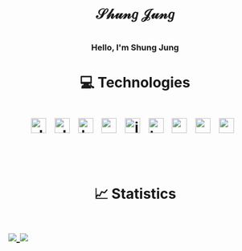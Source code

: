 <h1 align="center"> 𝒮𝒽𝓊𝓃𝑔 𝒥𝓊𝓃𝑔 <h1/>
<h3 align="center"> Hello, I'm Shung Jung<h3/>

<h1 align="center"> 💻 Technologies  <h1/>
<p align="center"> 
    <img align="center" alt="Java" width="30px" style="padding-right:10px;" src="https://cdn.jsdelivr.net/gh/devicons/devicon/icons/git/git-original.svg" />
    <img align="center" alt="Java" width="30px" style="padding-right:10px;" src="https://cdn.jsdelivr.net/gh/devicons/devicon/icons/linux/linux-original.svg" />
    <img align="center" alt="html" width="30px" style="padding-right:10px;" src="https://cdn.jsdelivr.net/gh/devicons/devicon/icons/html5/html5-plain.svg" />
    <img align="center" alt="css" width="30px" style="padding-right:10px;" src="https://cdn.jsdelivr.net/gh/devicons/devicon/icons/css3/css3-plain.svg" />
    <img align="center" alt="js" width="30px" style="padding-right:10px;" src="https://cdn.jsdelivr.net/gh/devicons/devicon/icons/javascript/javascript-plain.svg" />
    <img align="center" alt="ts" width="30px" style="padding-right:10px;" src="https://cdn.jsdelivr.net/gh/devicons/devicon/icons/typescript/typescript-plain.svg" />
    <img align="center" alt="nodejs" width="30px" style="padding-right:10px;" src="https://cdn.jsdelivr.net/gh/devicons/devicon/icons/nodejs/nodejs-original.svg" />
    <img align="center" alt="reactjs" width="30px" style="padding-right:10px;" src="https://cdn.jsdelivr.net/gh/devicons/devicon/icons/react/react-original.svg" />
    <img align="center" alt="py" width="30px" style="padding-right:10px;" src="https://cdn.jsdelivr.net/gh/devicons/devicon/icons/python/python-original.svg" />
</p>
<br />

<h1 align="center"> 📈 Statistics  <h1/>
<a href="https://github.com/shungjung">
    <img align="center" src="https://github-readme-stats.vercel.app/api?username=shungjung&show_icons=true&theme=gruvbox" />
</a>
<a href="https://github.com/shungjung">
    <img align="center" src="https://github-readme-stats.vercel.app/api/top-langs/?username=shungjung&theme=gruvbox&layout=compact" />
</a>
